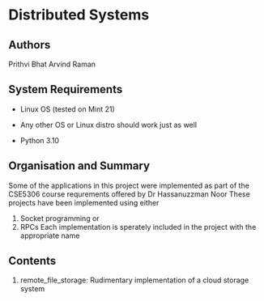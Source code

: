 # Distributed Systems

## Authors
Prithvi Bhat
Arvind Raman

## System Requirements
* Linux OS (tested on Mint 21)
 - Any other OS or Linux distro should work just as well
* Python 3.10

## Organisation and Summary
Some of the applications in this project were implemented as part of the CSE5306 course requrements offered by Dr Hassanuzzman Noor
These projects have been implemented using either
1. Socket programming or
2. RPCs
Each implementation is sperately included in the project with the appropriate name

## Contents
1. remote_file_storage: Rudimentary implementation of a cloud storage system
